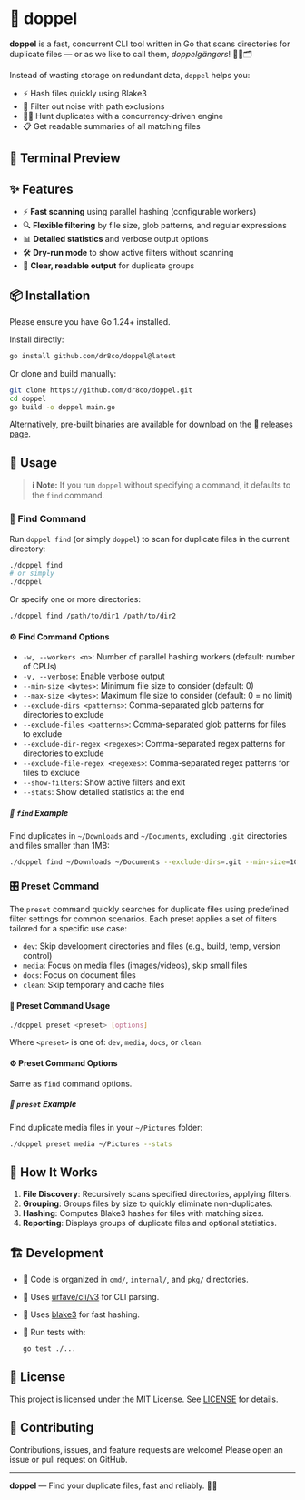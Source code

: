 # 🧿 doppel

**doppel** is a fast, concurrent CLI tool written in Go that scans directories for duplicate files —
or as we like to call them, _doppelgängers_! 🕵️‍♂️🗂️

Instead of wasting storage on redundant data, `doppel` helps you:

- ⚡️ Hash files quickly using Blake3
- 🚫 Filter out noise with path exclusions
- 🏃‍♂️ Hunt duplicates with a concurrency-driven engine
- 📋 Get readable summaries of all matching files

## 🔮 Terminal Preview

## ✨ Features

- ⚡️ **Fast scanning** using parallel hashing (configurable workers)
- 🔍 **Flexible filtering** by file size, glob patterns, and regular expressions
- 📊 **Detailed statistics** and verbose output options
- 🛠️ **Dry-run mode** to show active filters without scanning
- 📄 **Clear, readable output** for duplicate groups

## 📦 Installation

Please ensure you have Go 1.24+ installed.

Install directly:

```sh
go install github.com/dr8co/doppel@latest
```

Or clone and build manually:

```sh
git clone https://github.com/dr8co/doppel.git
cd doppel
go build -o doppel main.go
```

Alternatively, pre-built binaries are available for download on the
[🚀 releases page](https://github.com/dr8co/doppel/releases).

## 🚀 Usage

> **ℹ️ Note:** If you run `doppel` without specifying a command, it defaults to the `find` command.

### 🔎 Find Command

Run `doppel find` (or simply `doppel`) to scan for duplicate files in the current directory:

```sh
./doppel find
# or simply
./doppel
```

Or specify one or more directories:

```sh
./doppel find /path/to/dir1 /path/to/dir2
```

#### ⚙️ Find Command Options

- `-w, --workers <n>`: Number of parallel hashing workers (default: number of CPUs)
- `-v, --verbose`: Enable verbose output
- `--min-size <bytes>`: Minimum file size to consider (default: 0)
- `--max-size <bytes>`: Maximum file size to consider (default: 0 = no limit)
- `--exclude-dirs <patterns>`: Comma-separated glob patterns for directories to exclude
- `--exclude-files <patterns>`: Comma-separated glob patterns for files to exclude
- `--exclude-dir-regex <regexes>`: Comma-separated regex patterns for directories to exclude
- `--exclude-file-regex <regexes>`: Comma-separated regex patterns for files to exclude
- `--show-filters`: Show active filters and exit
- `--stats`: Show detailed statistics at the end

##### 🧪 `find` Example

Find duplicates in `~/Downloads` and `~/Documents`, excluding `.git` directories and files smaller than 1MB:

```sh
./doppel find ~/Downloads ~/Documents --exclude-dirs=.git --min-size=1048576 --stats
```

### 🎛️ Preset Command

The `preset` command quickly searches for duplicate files using predefined filter settings for common scenarios.
Each preset applies a set of filters tailored for a specific use case:

- `dev`: Skip development directories and files (e.g., build, temp, version control)
- `media`: Focus on media files (images/videos), skip small files
- `docs`: Focus on document files
- `clean`: Skip temporary and cache files

#### 🔧 Preset Command Usage

```sh
./doppel preset <preset> [options]
```

Where `<preset>` is one of: `dev`, `media`, `docs`, or `clean`.

#### ⚙️ Preset Command Options

Same as `find` command options.

##### 🧪 `preset` Example

Find duplicate media files in your `~/Pictures` folder:

```sh
./doppel preset media ~/Pictures --stats
```

## 🧬 How It Works

1. **File Discovery**: Recursively scans specified directories, applying filters.
2. **Grouping**: Groups files by size to quickly eliminate non-duplicates.
3. **Hashing**: Computes Blake3 hashes for files with matching sizes.
4. **Reporting**: Displays groups of duplicate files and optional statistics.

## 🏗️ Development

- 📁 Code is organized in `cmd/`, `internal/`, and `pkg/` directories.
- 🧩 Uses [urfave/cli/v3](https://github.com/urfave/cli) for CLI parsing.
- 🔑 Uses [blake3](https://github.com/lukechampine/blake3) for fast hashing.
- 🧪 Run tests with:

  ```sh
  go test ./...
  ```

## 📜 License

This project is licensed under the MIT License. See [LICENSE](LICENSE) for details.

## 🤝 Contributing

Contributions, issues, and feature requests are welcome! Please open an issue or pull request on GitHub.

---

**doppel** — Find your duplicate files, fast and reliably. 🧿✨
